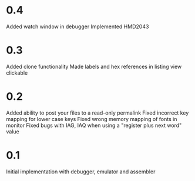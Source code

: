 
0.4
===
Added watch window in debugger
Implemented HMD2043


0.3
===
Added clone functionality
Made labels and hex references in listing view clickable

0.2
===
Added ability to post your files to a read-only permalink
Fixed incorrect key mapping for lower case keys
Fixed wrong memory mapping of fonts in monitor
Fixed bugs with IAG, IAQ when using a "register plus next word" value


0.1
===
Initial implementation with debugger, emulator and assembler
